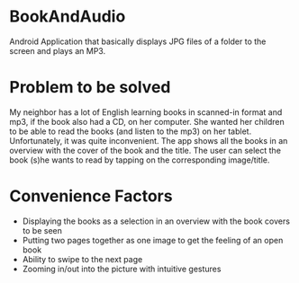 # BookAndAudio
Android Application that basically displays JPG files of a folder to the screen and plays an MP3.

# Problem to be solved
My neighbor has a lot of English learning books in scanned-in format and mp3, if the book also had a CD, on her computer.
She wanted her children to be able to read the books (and listen to the mp3) on her tablet. Unfortunately, it was quite inconvenient.
The app shows all the books in an overview with the cover of the book and the title. The user can select the book (s)he wants to read by tapping on the corresponding image/title.

# Convenience Factors
- Displaying the books as a selection in an overview with the book covers to be seen
- Putting two pages together as one image to get the feeling of an open book
- Ability to swipe to the next page
- Zooming in/out into the picture with intuitive gestures
